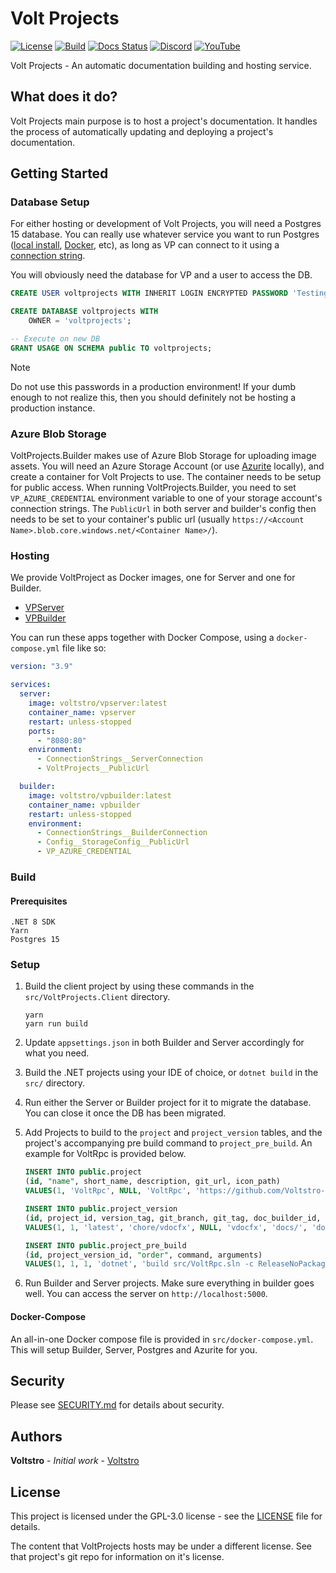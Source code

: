# Volt Projects

[![License](https://img.shields.io/github/license/voltstro/VoltProjects.svg)](/LICENSE)
[![Build](https://img.shields.io/azure-devops/build/Voltstro/1cec7788-61ae-4aca-9579-dec5233a934e/6?logo=azure-pipelines)](https://dev.azure.com/Voltstro/VoltProjects/_build?definitionId=6)
[![Docs Status](https://img.shields.io/website?down_color=red&down_message=Offline&label=Docs&up_color=blue&up_message=Online&url=https%3A%2F%2Fprojects.voltstro.dev)](https://projects.voltstro.dev)
[![Discord](https://img.shields.io/badge/Discord-Voltstro-7289da.svg?logo=discord)](https://discord.voltstro.dev) 
[![YouTube](https://img.shields.io/badge/Youtube-Voltstro-red.svg?logo=youtube)](https://www.youtube.com/Voltstro)

Volt Projects - An automatic documentation building and hosting service.

## What does it do?

Volt Projects main purpose is to host a project's documentation. It handles the process of automatically updating and deploying a project's documentation.

## Getting Started

### Database Setup

For either hosting or development of Volt Projects, you will need a Postgres 15 database. You can really use whatever service you want to run Postgres ([local install](https://www.postgresql.org/download/), [Docker](https://hub.docker.com/_/postgres/), etc), as long as VP can connect to it using a [connection string](https://www.npgsql.org/doc/connection-string-parameters.html).

You will obviously need the database for VP and a user to access the DB.

```sql
CREATE USER voltprojects WITH INHERIT LOGIN ENCRYPTED PASSWORD 'Testing123';

CREATE DATABASE voltprojects WITH
	OWNER = 'voltprojects';

-- Execute on new DB
GRANT USAGE ON SCHEMA public TO voltprojects;
```

> [!NOTE]
> Do not use this passwords in a production environment! If your dumb enough to not realize this, then you should definitely not be hosting a production instance.

### Azure Blob Storage

VoltProjects.Builder makes use of Azure Blob Storage for uploading image assets. You will need an Azure Storage Account (or use [Azurite](https://github.com/Azure/Azurite) locally), and create a container for Volt Projects to use. The container needs to be setup for public access. When running VoltProjects.Builder, you need to set `VP_AZURE_CREDENTIAL` environment variable to one of your storage account's connection strings. The `PublicUrl` in both server and builder's config then needs to be set to your container's public url (usually `https://<Account Name>.blob.core.windows.net/<Container Name>/`).

### Hosting

We provide VoltProject as Docker images, one for Server and one for Builder.

- [VPServer](https://hub.docker.com/r/voltstro/vpserver)
- [VPBuilder](https://hub.docker.com/r/voltstro/vpbuilder)

You can run these apps together with Docker Compose, using a `docker-compose.yml` file like so:

```yml
version: "3.9"

services:
  server:
    image: voltstro/vpserver:latest
    container_name: vpserver
    restart: unless-stopped
    ports:
      - "8080:80"
    environment:
      - ConnectionStrings__ServerConnection
      - VoltProjects__PublicUrl

  builder:
    image: voltstro/vpbuilder:latest
    container_name: vpbuilder
    restart: unless-stopped
    environment:
      - ConnectionStrings__BuilderConnection
      - Config__StorageConfig__PublicUrl
      - VP_AZURE_CREDENTIAL
```

### Build

#### Prerequisites

```
.NET 8 SDK
Yarn
Postgres 15
```

### Setup

1. Build the client project by using these commands in the `src/VoltProjects.Client` directory.

    ```
    yarn
    yarn run build
    ```

2. Update `appsettings.json` in both Builder and Server accordingly for what you need.

3. Build the .NET projects using your IDE of choice, or `dotnet build` in the `src/` directory.

4. Run either the Server or Builder project for it to migrate the database. You can close it once the DB has been migrated.

5. Add Projects to build to the `project` and `project_version` tables, and the project's accompanying pre build command to `project_pre_build`. An example for VoltRpc is provided below.

    ```sql
    INSERT INTO public.project
    (id, "name", short_name, description, git_url, icon_path)
    VALUES(1, 'VoltRpc', NULL, 'VoltRpc', 'https://github.com/Voltstro-Studios/VoltRpc', 'icon.svg');

    INSERT INTO public.project_version
    (id, project_id, version_tag, git_branch, git_tag, doc_builder_id, docs_path, docs_built_path, language_id, is_default)
    VALUES(1, 1, 'latest', 'chore/vdocfx', NULL, 'vdocfx', 'docs/', 'docs/_site/VoltRpc/', 1, true);

    INSERT INTO public.project_pre_build
    (id, project_version_id, "order", command, arguments)
    VALUES(1, 1, 1, 'dotnet', 'build src/VoltRpc.sln -c ReleaseNoPackage');
    ```

6. Run Builder and Server projects. Make sure everything in builder goes well. You can access the server on `http://localhost:5000`.

#### Docker-Compose

An all-in-one Docker compose file is provided in `src/docker-compose.yml`. This will setup Builder, Server, Postgres and Azurite for you.

## Security

Please see [SECURITY.md](/SECURITY.md) for details about security.

## Authors

**Voltstro** - *Initial work* - [Voltstro](https://github.com/Voltstro)

## License

This project is licensed under the GPL-3.0 license - see the [LICENSE](/LICENSE) file for details.

The content that VoltProjects hosts may be under a different license. See that project's git repo for information on it's license.
